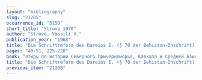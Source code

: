 ```yaml
---
layout: "bibliography"
slug: "21205"
occurrence_id: "5150"
short_title: "Struve 1970"
author: "Struve, Vassili V."
publication_year: "1968"
title: "Die Schriftreform des Dareios I. (§ 70 der Behistun-Inschrift) und die bedeutendste Kulturleistung des medischen Volkes  (in Russ.)"
pages: "40-51, 225-228"
book: "Этюды по истории Северного Причерноморья, Кавказа и Средней Азии (Ленинград 1968)[Ètjudy po istorii Severnogo Pričernomor’ja, Kavkaza i Srednej Azii (Leningrad 1968)]"
title: "Die Schriftreform des Dareios I. (§ 70 der Behistun-Inschrift) und die bedeutendste Kulturleistung des medischen Volkes  (in Russ.)"
previous_item: "21208"
---
```

